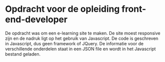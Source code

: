 # Opdracht voor de opleiding front-end-developer

De opdracht was om een e-learning site te maken. De site moest responsive zijn en de nadruk ligt op het gebruik van Javascript. De code is geschreven in Javascript, dus geen framework of JQuery.
De informatie voor de verschillende onderdelen staat in een JSON file en wordt in het Javascript bestand geladen.